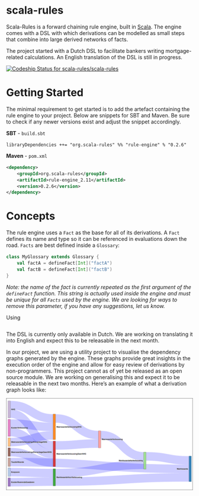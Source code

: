 # scala-rules
Scala-Rules is a forward chaining rule engine, built in [Scala](https://www.scala-lang.org). The engine comes with a DSL with which derivations can be modelled as small steps that combine into large derived networks of facts.

The project started with a Dutch DSL to facilitate bankers writing mortgage-related calculations. An English translation of the DSL is still in progress.

[![Codeship Status for scala-rules/scala-rules](https://codeship.com/projects/628dece0-e3e8-0133-a9e8-3aa3f222b1f1/status?branch=master)](https://codeship.com/projects/146192)

# Getting Started

The minimal requirement to get started is to add the artefact containing the rule engine to your project. Below are snippets for SBT and Maven. Be sure to check if any newer versions exist and adjust the snippet accordingly.

**SBT** - `build.sbt`
```
libraryDependencies ++= "org.scala-rules" %% "rule-engine" % "0.2.6"
```

**Maven** - `pom.xml`
```xml
<dependency>
	<groupId>org.scala-rules</groupId>
	<artifactId>rule-engine_2.11</artifactId>
	<version>0.2.6</version>
</dependency>
```

# Concepts

The rule engine uses a `Fact` as the base for all of its derivations. A `Fact` defines its name and type so it can be referenced in evaluations down the road. `Facts` are best defined inside a `Glossary`:

```scala
class MyGlossary extends Glossary {
	val factA = defineFact[Int]("factA")
	val factB = defineFact[Int]("factB")
}
```

*Note: the name of the fact is currently repeated as the first argument of the `defineFact` function. This string is actually used inside the engine and must be unique for all `Facts` used by the engine. We are looking for ways to remove this parameter, if you have any suggestions, let us know.*

Using 

```scala

```




The DSL is currently only available in Dutch. We are working on translating it into English and expect this to be releasable in the next month.

In our project, we are using a utility project to visualise the dependency graphs generated by the engine. These graphs provide great insights in the execution order of the engine and allow for easy review of derivations by non-programmers. This project cannot as of yet be released as an open source module. We are working on generalising this and expect it to be releasable in the next two months. Here’s an example of what a derivation graph looks like:

![Example Dependency Graph showing Execution Order of derivations](./docs/images/example_graph.png)
